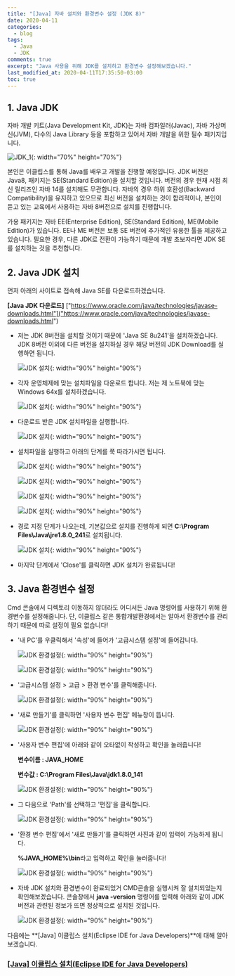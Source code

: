 ```yaml
---
title: "[Java] 자바 설치와 환경변수 설정 (JDK 8)"
date: 2020-04-11
categories:
  - blog
tags:
  - Java
  - JDK
comments: true
excerpt: "Java 사용을 위해 JDK를 설치하고 환경변수 설정해보겠습니다."
last_modified_at: 2020-04-11T17:35:50-03:00
toc: true
---
```


## 1. Java JDK

자바 개발 키트(Java Development Kit, JDK)는 자바 컴파일러(Javac), 자바 가상머신(JVM), 다수의 Java Library 등을 포함하고 있어서 자바 개발을 위한 필수 패키지입니다. 

![JDK_1](/assets/images/jdk/jdk09.png){: width="70%" height="70%"}

본인은 이클립스를 통해 Java를 배우고 개발을 진행할 예정입니다. JDK 버전은 Java8, 패키지는 SE(Standard Edition)을 설치할 것입니다. 버전의 경우 현재 시점 최신 릴리즈인 자바 14를 설치해도 무관합니다. 자바의 경우 하위 호환성(Backward Compatibility)을 유지하고 있으므로 최신 버전을 설치하는 것이 합리적이나, 본인이 듣고 있는 교육에서 사용하는 자바 8버전으로 설치를 진행합니다. 

가용 패키지는 자바 EE(Enterprise Edition), SE(Standard Edition), ME(Mobile Edition)가 있습니다. EE나 ME 버전은 보통 SE 버전에 추가적인 유용한 툴을 제공하고 있습니다. 필요한 경우, 다른 JDK로 전환이 가능하기 때문에 개발 초보자라면 JDK SE를 설치하는
것을 추천합니다. 

## 2. Java JDK 설치

먼저 아래의 사이트로 접속해 Java SE를 다운로드하겠습니다. 

**[Java JDK 다운로드]**
["https://www.oracle.com/java/technologies/javase-downloads.html"]("https://www.oracle.com/java/technologies/javase-downloads.html")


- 저는 JDK 8버전을 설치할 것이기 때문에 'Java SE 8u241'을 설치하겠습니다. JDK 8버전 이외에 다른 버전을 설치하실 경우 해당 버전의 JDK Download를 실행하면 됩니다.

  ![JDK 설치](/assets/images/jdk/jdk01.png){: width="90%" height="90%"}

- 각자 운영체제에 맞는 설치파일을 다운로드 합니다. 저는 제 노트북에 맞는 Windows 64x를 설치하겠습니다. 

  ![JDK 설치](/assets/images/jdk/jdk02.png){: width="90%" height="90%"}

- 다운로드 받은 JDK 설치파일을 실행합니다. 

  ![JDK 설치](/assets/images/jdk/jdk03.png){: width="90%" height="90%"}

- 설치파일을 실행하고 아래의 단계를 쭉 따라가시면 됩니다.

  ![JDK 설치](/assets/images/jdk/jdk04.png){: width="90%" height="90%"}


  ![JDK 설치](/assets/images/jdk/jdk05.png){: width="90%" height="90%"}


  ![JDK 설치](/assets/images/jdk/jdk06.png){: width="90%" height="90%"}


  ![JDK 설치](/assets/images/jdk/jdk07.png){: width="90%" height="90%"}


- 경로 지정 단계가 나오는데, 기본값으로 설치를 진행하게 되면 **C:\Program Files\Java\jre1.8.0_241**로 설치됩니다.

  ![JDK 설치](/assets/images/jdk/jdk08.png){: width="90%" height="90%"}

- 마지막 단계에서 'Close'를 클릭하면 JDK 설치가 완료됩니다!

## 3. Java 환경변수 설정

  Cmd 콘솔에서 디렉토리 이동하지 않더라도 어디서든 Java 명령어를 사용하기 위해 환경변수를 설정해줍니다. 단, 이클립스 같은 통합개발환경에서는 알아서 환경변수를 관리하기 때문에 따로 설정이 필요 없습니다!

- '내 PC'를 우클릭해서 '속성'에 들어가 '고급시스템 설정'에 들어갑니다.

  ![JDK 환경설정](/assets/images/jdk/jdk10.png){: width="90%" height="90%"}

  ![JDK 환경설정](/assets/images/jdk/jdk11.png){: width="90%" height="90%"}


- '고급시스템 설정 > 고급 > 환경 변수'를 클릭해줍니다.

  ![JDK 환경설정](/assets/images/jdk/jdk12.png){: width="90%" height="90%"}

- '새로 만들기'를 클릭하면 '사용자 변수 편집' 메뉴창이 뜹니다.

  ![JDK 환경설정](/assets/images/jdk/jdk13.png){: width="90%" height="90%"}

- '사용자 변수 편집'에 아래와 같이 오타없이 작성하고 확인을 눌러줍니다!

  **변수이름 : JAVA_HOME**     

  **변수값   : C:\Program Files\Java\jdk1.8.0_141**

  ![JDK 환경설정](/assets/images/jdk/jdk14.png){: width="90%" height="90%"}

- 그 다음으로 'Path'를 선택하고 '편집'을 클릭합니다.

  ![JDK 환경설정](/assets/images/jdk/jdk15.png){: width="90%" height="90%"}

- '환경 변수 편집'에서 '새로 만들기'를 클릭하면 사진과 같이 입력이 가능하게 됩니다. 

   **%JAVA_HOME%\bin**라고 입력하고 확인을 눌러줍니다!

  ![JDK 환경설정](/assets/images/jdk/jdk17.png){: width="90%" height="90%"}


- 자바 JDK 설치와 환경변수이 완료되었거 CMD콘솔을 실행시켜 잘 설치되었는지 확인해보겠습니다. 콘솔창에서 **java -version** 명령어를 입력해 아래와 같이 JDK 버전과 관련된 정보가 뜨면 정상적으로 설치된 것입니다.

  ![JDK 환경설정](/assets/images/jdk/jdk16.png){: width="90%" height="90%"}


다음에는 **[Java] 이클립스 설치(Eclipse IDE for Java Developers)**에 대해 알아보겠습니다.


### **[[Java] 이클립스 설치(Eclipse IDE for Java Developers)](https://hyuntaekhong.github.io/blog/install-eclipse/)**


